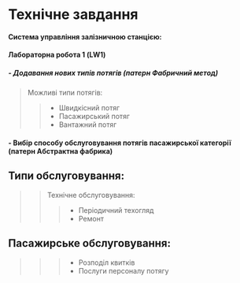 # Технічне завдання

#### **Система управління залізничною станцією:**
#### **Лабораторна робота 1 (LW1)**
 #####  - Додавання нових типів потягів (патерн Фабричний метод)
 >Можливі типи потягів:
>> - Швидкісний потяг
>> - Пасажирський потяг
>> - Вантажний потяг
 #### - Вибір способу обслуговування потягів пасажирської категорії (патерн Абстрактна фабрика)
 
 ## Типи обслуговування:
>>Технічне обслуговування:
>>> - Періодичний техогляд
>>> - Ремонт

 ## Пасажирське обслуговування:
>>> - Розподіл квитків
>>> - Послуги персоналу потягу
